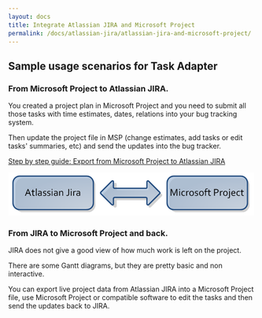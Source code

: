 ```yaml
---
layout: docs
title: Integrate Atlassian JIRA and Microsoft Project
permalink: /docs/atlassian-jira/atlassian-jira-and-microsoft-project/
---
```


## Sample usage scenarios for Task Adapter

### From Microsoft Project to Atlassian JIRA.

You created a project plan in Microsoft Project and you need to submit all those tasks with time estimates,
dates, relations into your bug tracking system.

Then update the project file in MSP (change estimates, add tasks or edit tasks' summaries, etc)
and send the updates into the bug tracker.

[Step by step guide: Export from Microsoft Project to Atlassian JIRA](/docs/atlassian-jira/atlassian-jira-and-microsoft-project-integration-step-by-step-guide)

![JIRA and Microsoft Project](/images/uploads/jira_msp.PNG)

### From JIRA to Microsoft Project and back.

JIRA does not give a good view of how much work is left on the project.

There are some Gantt diagrams, but they are pretty basic and non interactive.

You can export live project data from Atlassian JIRA into a Microsoft Project file, use Microsoft Project
or compatible software to edit the tasks and then send the updates back to JIRA.
